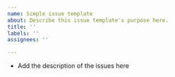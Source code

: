 ```yaml
---
name: Simple issue template
about: Describe this issue template's purpose here.
title: ''
labels: ''
assignees: ''

---
```


- Add the description of the issues here
